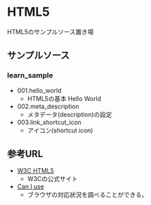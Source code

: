 # HTML5

HTML5のサンプルソース置き場  

## サンプルソース

### learn_sample

* 001.hello_world
    + HTML5の基本 Hello World
* 002.meta_description
    + メタデータ(description)の設定
* 003.link_shortcut_icon
    + アイコン(shortcut icon)

## 参考URL

* [W3C HTML5](https://www.w3.org/TR/html5/)
    + W3Cの公式サイト
* [Can I use](http://caniuse.com/)
    + ブラウザの対応状況を調べることができる。
